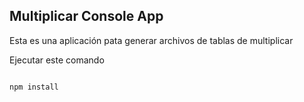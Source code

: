 

## Multiplicar Console App

Esta es una aplicación pata generar archivos de tablas de multiplicar 

Ejecutar este comando

```

npm install
```